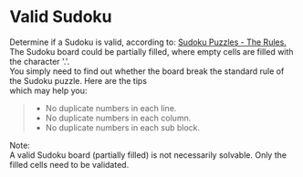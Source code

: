 # Valid Sudoku
Determine if a Sudoku is valid, according to: [Sudoku Puzzles - The Rules.](http://sudoku.com.au/TheRules.aspx)\
The Sudoku board could be partially filled, where empty cells are filled with the character '.'.\
You simply need to find out whether the board break the standard rule of the Sudoku puzzle. Here are the tips\
which may help you:
> * No duplicate numbers in each line.
> * No duplicate numbers in each column.
> * No duplicate numbers in each sub block.

Note:\
A valid Sudoku board (partially filled) is not necessarily solvable. Only the filled cells need to be validated.

